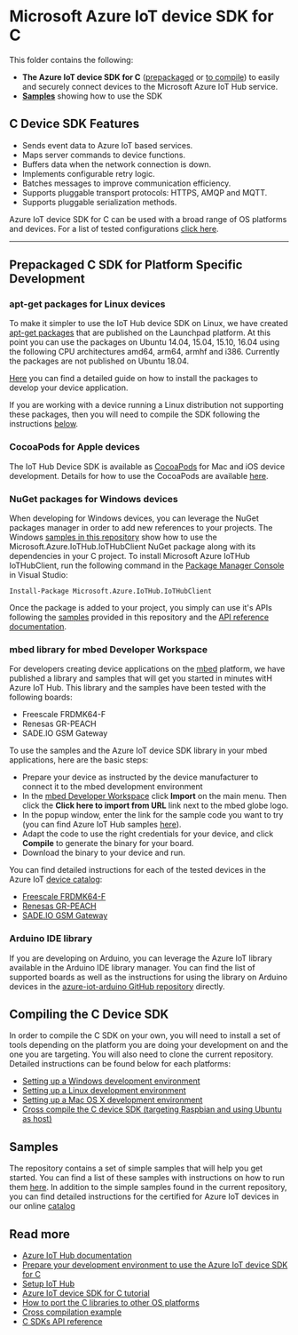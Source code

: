 # Microsoft Azure IoT device SDK for C

This folder contains the following:

* **The Azure IoT device SDK for C** ([prepackaged](#aptgetpackage) or [to compile](#compile)) to easily and securely connect devices to the Microsoft Azure IoT Hub service.
* [**Samples**](#samples) showing how to use the SDK

## C Device SDK Features

* Sends event data to Azure IoT based services.
* Maps server commands to device functions.
* Buffers data when the network connection is down.
* Implements configurable retry logic.
* Batches messages to improve communication efficiency.
* Supports pluggable transport protocols: HTTPS, AMQP and MQTT.
* Supports pluggable serialization methods.

Azure IoT device SDK for C can be used with a broad range of OS platforms and devices.
For a list of tested configurations [click here][device-catalog].

---

## Prepackaged C SDK for Platform Specific Development


<a name="aptgetpackage"></a>

### apt-get packages for Linux devices

To make it simpler to use the IoT Hub device SDK on Linux, we have created [apt-get packages][apt-get-packages] that are published on the Launchpad platform.
At this point you can use the packages on Ubuntu 14.04, 15.04, 15.10, 16.04 using the following CPU architectures amd64, arm64, armhf and i386. Currently the packages are not published on Ubuntu 18.04.

[Here][apt-get-instructions] you can find a detailed guide on how to install the packages to develop your device application.

If you are working with a device running a Linux distribution not supporting these packages, then you will need to compile the SDK following the instructions [below](#compile).

<a name="cocoapods"></a>

### CocoaPods for Apple devices

The IoT Hub Device SDK is available as [CocoaPods](https://cocoapods.org/) for Mac and iOS device development.
Details for how to use the CocoaPods are available [here](/iothub_client/samples/ios).

<a name="nugetpackage"></a>

### NuGet packages for Windows devices

When developing for Windows devices, you can leverage the NuGet packages manager in order to add new references to your projects.
The Windows [samples in this repository][samples] show how to use the Microsoft.Azure.IoTHub.IoTHubClient NuGet package along with its dependencies in your C project.
To install Microsoft Azure IoTHub IoTHubClient, run the following command in the [Package Manager Console](https://docs.nuget.org/docs/start-here/using-the-package-manager-console) in Visual Studio:

   ```Package Manager Console
   Install-Package Microsoft.Azure.IoTHub.IoTHubClient 
   ```

Once the package is added to your project, you simply can use it's APIs following the [samples][samples] provided in this repository and the [API reference documentation][c-api-reference].

<a name="mbed"></a>

### mbed library for mbed Developer Workspace

For developers creating device applications on the [mbed](http://mbed.org) platform, we have published a library and samples that will get you started in minutes witH Azure IoT Hub. This library and the samples have been tested with the following boards:

* Freescale FRDMK64-F
* Renesas GR-PEACH
* SADE.IO GSM Gateway

To use the samples and the Azure IoT device SDK library in your mbed applications, here are the basic steps:

* Prepare your device as instructed by the device manufacturer to connect it to the mbed development environment
* In the [mbed Developer Workspace](https://developer.mbed.org/compiler/) click **Import** on the main menu. Then click the **Click here to import from URL** link next to the mbed globe logo.
* In the popup window, enter the link for the sample code you want to try (you can find Azure IoT Hub samples [here](https://developer.mbed.org/users/AzureIoTClient/code/)).
* Adapt the code to use the right credentials for your device, and click **Compile** to generate the binary for your board.
* Download the binary to your device and run.

You can find detailed instructions for each of the tested devices in the Azure IoT [device catalog][device-catalog]:

* [Freescale FRDMK64-F](../doc/mbed_get_started.md)
* [Renesas GR-PEACH](https://catalog.azureiotsuite.com/details?title=GR_Peach-_-Renesas-Electronics-RZA1H-on-board&source=home-page)
* [SADE.IO GSM Gateway](https://catalog.azureiotsuite.com/details?title=SADE-IoT-Cloud-Family-_-GSM-Gateway&source=home-page)

<a name="arduino"></a>

### Arduino IDE library

If you are developing on Arduino, you can leverage the Azure IoT library available in the Arduino IDE library manager.
You can find the list of supported boards as well as the instructions for using the library on Arduino devices in the [azure-iot-arduino GitHub repository](https://github.com/azure/azure-iot-arduino) directly.

<a name="compile"></a>

## Compiling the C Device SDK

In order to compile the C SDK on your own, you will need to install a set of tools depending on the platform you are doing your development on and the one you are targeting.  You will also need to clone the current repository.
Detailed instructions can be found below for each platforms:

* [Setting up a Windows development environment](../doc/devbox_setup.md#windows)
* [Setting up a Linux development environment](../doc/devbox_setup.md#linux)
* [Setting up a Mac OS X development environment](../doc/devbox_setup.md#macos)
* [Cross compile the C device SDK (targeting Raspbian and using Ubuntu as host)](../doc/SDK_cross_compile_example.md)

<a name="samples"></a>

## Samples

The repository contains a set of simple samples that will help you get started.
You can find a list of these samples with instructions on how to run them [here][samples]. 
In addition to the simple samples found in the current repository, you can find detailed instructions for the certified for Azure IoT devices in our online [catalog][device-catalog]

## Read more

* [Azure IoT Hub documentation][iot-hub-documentation]
* [Prepare your development environment to use the Azure IoT device SDK for C][devbox-setup]
* [Setup IoT Hub][setup-iothub]
* [Azure IoT device SDK for C tutorial][c-sdk-intro]
* [How to port the C libraries to other OS platforms][c-porting-guide]
* [Cross compilation example][c-cross-compile]
* [C SDKs API reference][c-api-reference]


[iot-dev-center]: http://azure.com/iotdev
[iot-hub-documentation]: https://docs.microsoft.com/en-us/azure/iot-hub/
[device-catalog]: https://catalog.azureiotsuite.com
[devbox-setup]: ../doc/devbox_setup.md
[setup-iothub]: https://aka.ms/howtocreateazureiothub
[c-sdk-intro]: https://azure.microsoft.com/documentation/articles/iot-hub-device-sdk-c-intro/
[c-porting-guide]: ../doc/porting_guide.md
[c-cross-compile]: ../doc/SDK_cross_compile_example.md
[c-api-reference]: https://azure.github.io/azure-iot-sdk-c
[apt-get-instructions]: ../doc/ubuntu_apt-get_sample_setup.md
[apt-get-packages]: https://launchpad.net/~aziotsdklinux/+archive/ubuntu/ppa-azureiot
[samples]: ./samples/
